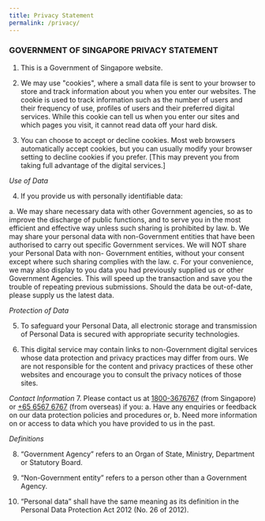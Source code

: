 ```yaml
---
title: Privacy Statement
permalink: /privacy/
---
```

### **GOVERNMENT OF SINGAPORE PRIVACY STATEMENT**

1. This is a Government of Singapore website. 

2. We may use "cookies", where a small data file is sent to your browser to store and track information about you when you enter our websites. The cookie is used to track information such as the number of users and their frequency of use, profiles of users and their preferred digital services. While this cookie can tell us when you enter our sites and which pages you visit, it cannot read data off your hard disk. 

3. You can choose to accept or decline cookies. Most web browsers automatically accept cookies, but you can usually modify your browser setting to decline cookies if you prefer. [This may prevent you from taking full advantage of the digital services.] 

*Use of Data* 

4. If you provide us with personally identifiable data: 

a.	We may share necessary data with other Government agencies, so as to improve the discharge of public functions, and to serve you in the most efficient and effective way unless such sharing is prohibited by law. 
b.	We may share your personal data with non-Government entities that have been authorised to carry out specific Government services. We will NOT share your Personal Data with non- Government entities, without your consent except where such sharing complies with the law. 
c.	For your convenience, we may also display to you data you had previously supplied us or other Government Agencies. This will speed up the transaction and save you the trouble of repeating previous submissions. Should the data be out-of-date, please supply us the latest data. 

*Protection of Data* 

5. To safeguard your Personal Data, all electronic storage and transmission of Personal Data is secured with appropriate security technologies. 

6. This digital service may contain links to non-Government digital services whose data protection and privacy practices may differ from ours. We are not responsible for the content and privacy practices of these other websites and encourage you to consult the privacy notices of those sites. 

*Contact Information*
7. Please contact us at [1800-3676767](tel:18003676767) (from Singapore) or [+65 6567 6767](tel:+6565676767) (from overseas) if you: 
a. Have any enquiries or feedback on our data protection policies and procedures or, 
b. Need more information on or access to data which you have provided to us in the past. 

*Definitions* 

8. “Government Agency” refers to an Organ of State, Ministry, Department or Statutory Board. 

9. “Non-Government entity” refers to a person other than a Government Agency. 

10. “Personal data” shall have the same meaning as its definition in the Personal Data Protection Act 2012 (No. 26 of 2012).
